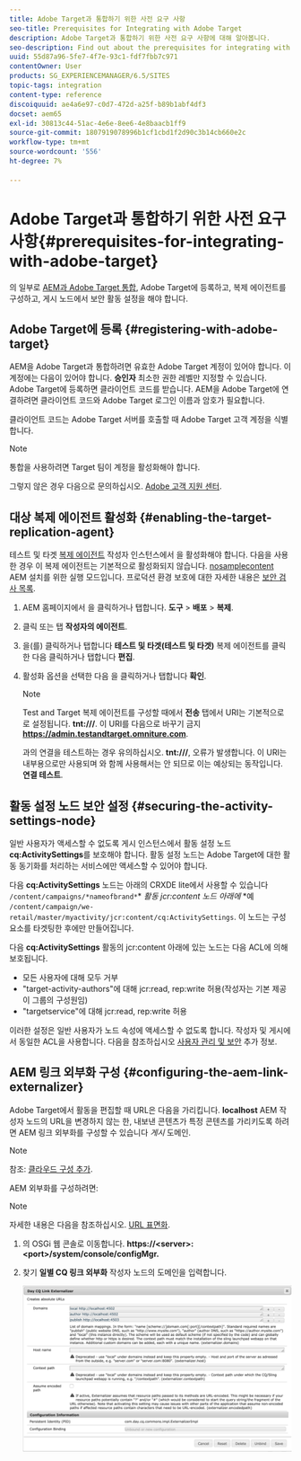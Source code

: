 ```yaml
---
title: Adobe Target과 통합하기 위한 사전 요구 사항
seo-title: Prerequisites for Integrating with Adobe Target
description: Adobe Target과 통합하기 위한 사전 요구 사항에 대해 알아봅니다.
seo-description: Find out about the prerequisites for integrating with Adobe Target.
uuid: 55d87a96-5fe7-4f7e-93c1-fdf7fbb7c971
contentOwner: User
products: SG_EXPERIENCEMANAGER/6.5/SITES
topic-tags: integration
content-type: reference
discoiquuid: ae4a6e97-c0d7-472d-a25f-b89b1abf4df3
docset: aem65
exl-id: 30813c44-51ac-4e6e-8ee6-4e8baacb1ff9
source-git-commit: 1807919078996b1cf1cbd1f2d90c3b14cb660e2c
workflow-type: tm+mt
source-wordcount: '556'
ht-degree: 7%

---
```


# Adobe Target과 통합하기 위한 사전 요구 사항{#prerequisites-for-integrating-with-adobe-target}

의 일부로 [AEM과 Adobe Target 통합](/help/sites-administering/target.md), Adobe Target에 등록하고, 복제 에이전트를 구성하고, 게시 노드에서 보안 활동 설정을 해야 합니다.

## Adobe Target에 등록 {#registering-with-adobe-target}

AEM을 Adobe Target과 통합하려면 유효한 Adobe Target 계정이 있어야 합니다. 이 계정에는 다음이 있어야 합니다. **승인자** 최소한 권한 레벨만 지정할 수 있습니다. Adobe Target에 등록하면 클라이언트 코드를 받습니다. AEM을 Adobe Target에 연결하려면 클라이언트 코드와 Adobe Target 로그인 이름과 암호가 필요합니다.

클라이언트 코드는 Adobe Target 서버를 호출할 때 Adobe Target 고객 계정을 식별합니다.

>[!NOTE]
>
>통합을 사용하려면 Target 팀이 계정을 활성화해야 합니다.
>
>그렇지 않은 경우 다음으로 문의하십시오. [Adobe 고객 지원 센터](https://experienceleague.adobe.com/docs/target/using/cmp-resources-and-contact-information.html).

## 대상 복제 에이전트 활성화 {#enabling-the-target-replication-agent}

테스트 및 타겟 [복제 에이전트](/help/sites-deploying/replication.md) 작성자 인스턴스에서 을 활성화해야 합니다. 다음을 사용한 경우 이 복제 에이전트는 기본적으로 활성화되지 않습니다. [nosamplecontent](/help/sites-deploying/configure-runmodes.md#using-samplecontent-and-nosamplecontent) AEM 설치를 위한 실행 모드입니다. 프로덕션 환경 보호에 대한 자세한 내용은 [보안 검사 목록](/help/sites-administering/security-checklist.md).

1. AEM 홈페이지에서 을 클릭하거나 탭합니다. **도구** > **배포** > **복제**.
1. 클릭 또는 탭 **작성자의 에이전트**.
1. 을(를) 클릭하거나 탭합니다 **테스트 및 타겟(테스트 및 타겟)** 복제 에이전트를 클릭한 다음 클릭하거나 탭합니다 **편집**.
1. 활성화 옵션을 선택한 다음 을 클릭하거나 탭합니다 **확인**.

   >[!NOTE]
   >
   >Test and Target 복제 에이전트를 구성할 때에서 **전송** 탭에서 URI는 기본적으로 로 설정됩니다. **tnt:///**. 이 URI를 다음으로 바꾸기 금지 **https://admin.testandtarget.omniture.com**.
   >
   >과의 연결을 테스트하는 경우 유의하십시오. **tnt:///**, 오류가 발생합니다. 이 URI는 내부용으로만 사용되며 와 함께 사용해서는 안 되므로 이는 예상되는 동작입니다. **연결 테스트**.

## 활동 설정 노드 보안 설정 {#securing-the-activity-settings-node}

일반 사용자가 액세스할 수 없도록 게시 인스턴스에서 활동 설정 노드 **cq:ActivitySettings**&#x200B;를 보호해야 합니다. 활동 설정 노드는 Adobe Target에 대한 활동 동기화를 처리하는 서비스에만 액세스할 수 있어야 합니다.

다음 **cq:ActivitySettings** 노드는 아래의 CRXDE lite에서 사용할 수 있습니다 `/content/campaigns/*nameofbrand*`* *활동 jcr:content 노드 아래에* *예 `/content/campaign/we-retail/master/myactivity/jcr:content/cq:ActivitySettings`. 이 노드는 구성 요소를 타겟팅한 후에만 만들어집니다.

다음 **cq:ActivitySettings** 활동의 jcr:content 아래에 있는 노드는 다음 ACL에 의해 보호됩니다.

* 모든 사용자에 대해 모두 거부
* &quot;target-activity-authors&quot;에 대해 jcr:read, rep:write 허용(작성자는 기본 제공 이 그룹의 구성원임)
* &quot;targetservice&quot;에 대해 jcr:read, rep:write 허용

이러한 설정은 일반 사용자가 노드 속성에 액세스할 수 없도록 합니다. 작성자 및 게시에서 동일한 ACL을 사용합니다. 다음을 참조하십시오 [사용자 관리 및 보안](/help/sites-administering/security.md) 추가 정보.

## AEM 링크 외부화 구성 {#configuring-the-aem-link-externalizer}

Adobe Target에서 활동을 편집할 때 URL은 다음을 가리킵니다. **localhost** AEM 작성자 노드의 URL을 변경하지 않는 한, 내보낸 콘텐츠가 특정 콘텐츠를 가리키도록 하려면 AEM 링크 외부화를 구성할 수 있습니다 *게시* 도메인.

>[!NOTE]
>
>참조: [클라우드 구성 추가](/help/sites-administering/experience-fragments-target.md#add-the-cloud-configuration).

AEM 외부화를 구성하려면:

>[!NOTE]
>
>자세한 내용은 다음을 참조하십시오. [URL 표면화](/help/sites-developing/externalizer.md).

1. 의 OSGi 웹 콘솔로 이동합니다. **https://&lt;server>:&lt;port>/system/console/configMgr.**
1. 찾기 **일별 CQ 링크 외부화** 작성자 노드의 도메인을 입력합니다.

   ![일별 CQ 링크 외부화](assets/aem-externalizer-01.png)

